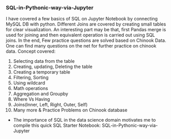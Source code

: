 ### SQL-in-Pythonic-way-via-Jupyter

I have covered a few basics of SQL on Jupyter Notebook by connecting MySQL DB with python.
Different Joins are covered by creating small tables for clear visualization. An interesting part may be that, 
first Pandas merge is used for joining and then equivalent operation is carried out using SQL joins. 
In the end, Few practice questions are solved based on Chinook Data.
One can find many questions on the net for further practice on chinook data. 
Concept covered:
1) Selecting data from the table
2) Creating, updating, Deleting the table
3) Creating a temporary table
4) Filtering, Sorting
5) Using wildcard
6) Math operations
7) Aggregation and Groupby
8) Where Vs Having
9) Joins(Inner, Left, Right, Outer, Self)
10) Many more & Practice Problems on Chinook database
* The importance of SQL in the data science domain  motivates me to compile this quick SQL Starter Notebook: SQL-in-Pythonic-way-via-Jupyter
